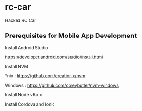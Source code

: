 # rc-car
Hacked RC Car

## Prerequisites for Mobile App Development

Install Android Studio

  https://developer.android.com/studio/install.html
  
Install NVM 

  *nix : https://github.com/creationix/nvm
  
  Windows : https://github.com/coreybutler/nvm-windows

Install Node v6.x.x

Install Cordova and Ionic
